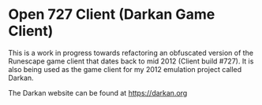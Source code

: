 # Open 727 Client (Darkan Game Client)

This is a work in progress towards refactoring an obfuscated version of the Runescape game client that dates back to mid 2012 (Client build #727). It is also being used as the game client for my 2012 emulation project called Darkan.

The Darkan website can be found at https://darkan.org
